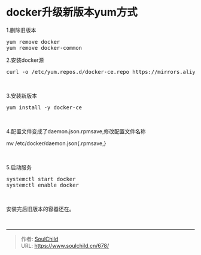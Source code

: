 # docker升级新版本yum方式

<!--more-->
1.删除旧版本
<pre>yum remove docker
yum remove docker-common</pre>
2.安装docker源
<pre>curl -o /etc/yum.repos.d/docker-ce.repo https://mirrors.aliyun.com/docker-ce/linux/centos/docker-ce.repo</pre>
&nbsp;

3.安装新版本
<pre>yum install -y docker-ce</pre>
&nbsp;

4.配置文件变成了daemon.json.rpmsave,修改配置文件名称

mv /etc/docker/daemon.json{.rpmsave,}

&nbsp;

5.启动服务
<pre>systemctl start docker
systemctl enable docker</pre>
&nbsp;

安装完后旧版本的容器还在。

&nbsp;


---

> 作者: [SoulChild](https://www.soulchild.cn)  
> URL: https://www.soulchild.cn/678/  

